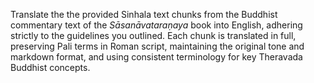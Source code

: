 Translate the the provided Sinhala text chunks from the Buddhist commentary text of the *Sāsanāvataraṇaya* book into English, adhering strictly to the guidelines you outlined. Each chunk is translated in full, preserving Pali terms in Roman script, maintaining the original tone and markdown format, and using consistent terminology for key Theravada Buddhist concepts.
